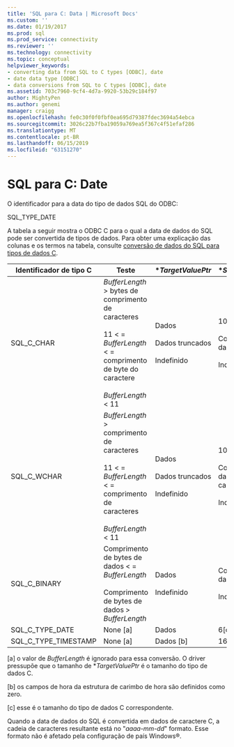 ```yaml
---
title: 'SQL para C: Data | Microsoft Docs'
ms.custom: ''
ms.date: 01/19/2017
ms.prod: sql
ms.prod_service: connectivity
ms.reviewer: ''
ms.technology: connectivity
ms.topic: conceptual
helpviewer_keywords:
- converting data from SQL to C types [ODBC], date
- date data type [ODBC]
- data conversions from SQL to C types [ODBC], date
ms.assetid: 703c7960-9cf4-4d7a-9920-53b29c184f97
author: MightyPen
ms.author: genemi
manager: craigg
ms.openlocfilehash: fe0c30f0f0fbf0ea695d79387fdec3694a54ebca
ms.sourcegitcommit: 3026c22b7fba19059a769ea5f367c4f51efaf286
ms.translationtype: MT
ms.contentlocale: pt-BR
ms.lasthandoff: 06/15/2019
ms.locfileid: "63151270"
---
```

# <a name="sql-to-c-date"></a>SQL para C: Date
O identificador para a data do tipo de dados SQL do ODBC:  
  
 SQL_TYPE_DATE  
  
 A tabela a seguir mostra o ODBC C para o qual a data de dados do SQL pode ser convertida de tipos de dados. Para obter uma explicação das colunas e os termos na tabela, consulte [conversão de dados do SQL para tipos de dados C](../../../odbc/reference/appendixes/converting-data-from-sql-to-c-data-types.md).  
  
|Identificador de tipo C|Teste|**TargetValuePtr*|**StrLen_or_IndPtr*|SQLSTATE|  
|-----------------------|----------|------------------------|----------------------------|--------------|  
|SQL_C_CHAR|*BufferLength* > bytes de comprimento de caracteres<br /><br /> 11 < = *BufferLength* < = comprimento de byte do caractere<br /><br /> *BufferLength* < 11|Dados<br /><br /> Dados truncados<br /><br /> Indefinido|10<br /><br /> Comprimento dos dados em bytes<br /><br /> Indefinido|n/d<br /><br /> 01004<br /><br /> 22003|  
|SQL_C_WCHAR|*BufferLength* > comprimento de caracteres<br /><br /> 11 < = *BufferLength* < = comprimento de caracteres<br /><br /> *BufferLength* < 11|Dados<br /><br /> Dados truncados<br /><br /> Indefinido|10<br /><br /> Comprimento dos dados em caracteres<br /><br /> Indefinido|n/d<br /><br /> 01004<br /><br /> 22003|  
|SQL_C_BINARY|Comprimento de bytes de dados < = *BufferLength*<br /><br /> Comprimento de bytes de dados > *BufferLength*|Dados<br /><br /> Indefinido|Comprimento dos dados em bytes<br /><br /> Indefinido|n/d<br /><br /> 22003|  
|SQL_C_TYPE_DATE|None [a]|Dados|6[c]|n/d|  
|SQL_C_TYPE_TIMESTAMP|None [a]|Dados [b]|16[c]|n/d|  
  
 [a] o valor de *BufferLength* é ignorado para essa conversão. O driver pressupõe que o tamanho de **TargetValuePtr* é o tamanho do tipo de dados C.  
  
 [b] os campos de hora da estrutura de carimbo de hora são definidos como zero.  
  
 [c] esse é o tamanho do tipo de dados C correspondente.  
  
 Quando a data de dados do SQL é convertida em dados de caractere C, a cadeia de caracteres resultante está no "*aaaa*-*mm*-*dd*" formato. Esse formato não é afetado pela configuração de país Windows®.
